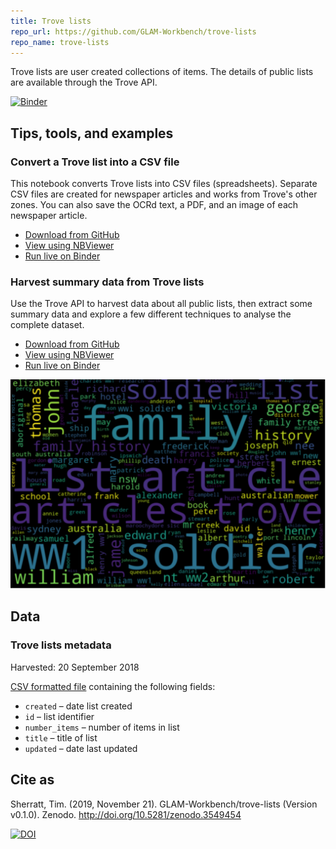 ```yaml
---
title: Trove lists
repo_url: https://github.com/GLAM-Workbench/trove-lists
repo_name: trove-lists
---
```


Trove lists are user created collections of items. The details of public lists are available through the Trove API.

[![Binder](https://mybinder.org/badge_logo.svg)](https://mybinder.org/v2/gh/GLAM-Workbench/trove-lists/master?urlpath=lab)

## Tips, tools, and examples

### Convert a Trove list into a CSV file  
This notebook converts Trove lists into CSV files (spreadsheets). Separate CSV files are created for newspaper articles and works from Trove's other zones. You can also save the OCRd text, a PDF, and an image of each newspaper article.

* [Download from GitHub](https://github.com/GLAM-Workbench/trove-lists/blob/master/Convert-a-Trove-list-into-a-CSV-file.ipynb)
* [View using NBViewer](https://nbviewer.jupyter.org/github/GLAM-Workbench/trove-lists/blob/master/Convert-a-Trove-list-into-a-CSV-file.ipynb)
* [Run live on Binder](https://mybinder.org/v2/gh/GLAM-Workbench/trove-lists/master?urlpath=lab/tree/Convert-a-Trove-list-into-a-CSV-file.ipynb)

### Harvest summary data from Trove lists
Use the Trove API to harvest data about all public lists, then extract some summary data and explore a few different techniques to analyse the complete dataset.

* [Download from GitHub](https://github.com/GLAM-Workbench/trove-lists/blob/master/Harvest-summary-data-from-lists.ipynb)
* [View using NBViewer](https://nbviewer.jupyter.org/github/GLAM-Workbench/trove-lists/blob/master/Harvest-summary-data-from-lists.ipynb)
* [Run live on Binder](https://mybinder.org/v2/gh/GLAM-Workbench/trove-lists/master?urlpath=lab/tree/Harvest-summary-data-from-lists.ipynb)

![Screen shot of word cloud](images/trove-lists.png)

## Data

### Trove lists metadata

Harvested: 20 September 2018

[CSV formatted file](https://github.com/GLAM-Workbench/trove-lists/blob/master/data/trove-lists-2018-09-20.csv) containing the following fields:  

+ `created` – date list created
+ `id` – list identifier
+ `number_items` – number of items in list
+ `title` – title of list
+ `updated` – date last updated

## Cite as

Sherratt, Tim. (2019, November 21). GLAM-Workbench/trove-lists (Version v0.1.0). Zenodo. <http://doi.org/10.5281/zenodo.3549454>

[![DOI](https://zenodo.org/badge/DOI/10.5281/zenodo.3549454.svg)](https://doi.org/10.5281/zenodo.3549454)
